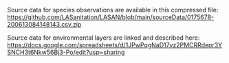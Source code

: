 Source data for species observations are available in this compressed file: https://github.com/LASanitation/LASAN/blob/main/sourceData/0175678-200613084148143.csv.zip

Source data for environmental layers are linked and described here: https://docs.google.com/spreadsheets/d/1JPwPqgNaD17vz2PMCRRdepr3YSNCH3t6Nkw56Bj3-Po/edit?usp=sharing
